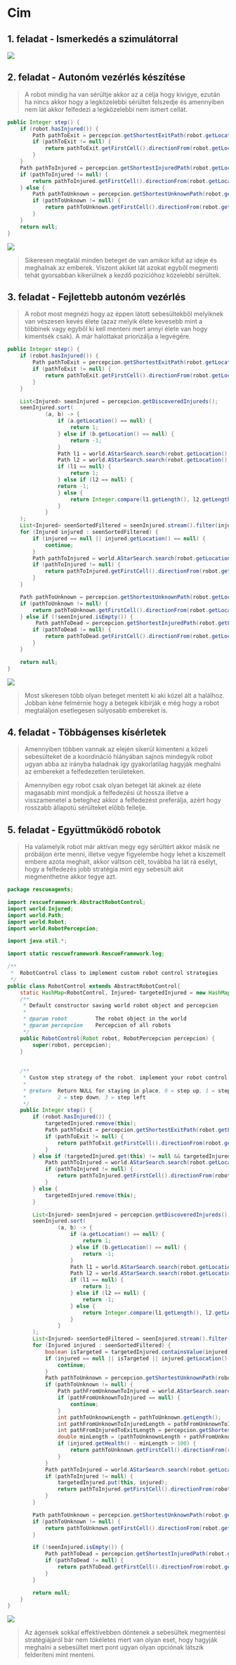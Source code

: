 # Cim

## 1. feladat - Ismerkedés a szimulátorral
![](./f1.png)

## 2. feladat - Autonóm vezérlés készítése
> A robot mindig ha van sérültje akkor az a célja hogy kivigye, ezután ha nincs akkor hogy a legközelebbi sérültet felszedje és amennyiben nem lát akkor felfedezi a legközelebbi nem ismert cellát.
```java
public Integer step() {
    if (robot.hasInjured()) {
        Path pathToExit = percepcion.getShortestExitPath(robot.getLocation());
        if (pathToExit != null) {
            return pathToExit.getFirstCell().directionFrom(robot.getLocation());
        }
    }
    Path pathToInjured = percepcion.getShortestInjuredPath(robot.getLocation());
    if (pathToInjured != null) {
        return pathToInjured.getFirstCell().directionFrom(robot.getLocation());
    } else {
        Path pathToUnknown = percepcion.getShortestUnknownPath(robot.getLocation());
        if (pathToUnknown != null) {
            return pathToUnknown.getFirstCell().directionFrom(robot.getLocation());
        }
    }
    return null;
}
```
![](./f2.png)
> Sikeresen megtalál minden beteget de van amikor kifut az ideje és meghalnak az emberek. Viszont akiket lát azokat egyből megmenti tehát gyorsabban kikerülnek a kezdő pozícióhoz közelebbi sérültek.

## 3. feladat - Fejlettebb autonóm vezérlés
> A robot most megnézi hogy az éppen látott sebesültekből melyiknek van vészesen kevés élete (azaz melyik élete kevesebb mint a többinek vagy egyből ki kell menteni mert annyi élete van hogy kimentsék csak). A már halottakat priorizálja a legvégére.
```java
public Integer step() {
    if (robot.hasInjured()) {
        Path pathToExit = percepcion.getShortestExitPath(robot.getLocation());
        if (pathToExit != null) {
            return pathToExit.getFirstCell().directionFrom(robot.getLocation());
        }
    }

    List<Injured> seenInjured = percepcion.getDiscoveredInjureds();
    seenInjured.sort(
            (a, b) -> {
                if (a.getLocation() == null) {
                    return 1;
                } else if (b.getLocation() == null) {
                    return -1;
                }
                Path l1 = world.AStarSearch.search(robot.getLocation(), a.getLocation(), -1);
                Path l2 = world.AStarSearch.search(robot.getLocation(), b.getLocation(), -1);
                if (l1 == null) {
                    return 1;
                } else if (l2 == null) {
                return -1;
                } else {
                    return Integer.compare(l1.getLength(), l2.getLength());
                }
            }
    );
    List<Injured> seenSortedFiltered = seenInjured.stream().filter(injured -> injured != null && injured.isAlive()).toList();
    for (Injured injured : seenSortedFiltered) {
        if (injured == null || injured.getLocation() == null) {
            continue;
        }
        Path pathToInjured = world.AStarSearch.search(robot.getLocation(), injured.getLocation(), -1);
        if (pathToInjured != null) {
            return pathToInjured.getFirstCell().directionFrom(robot.getLocation());
        }
    }

    Path pathToUnknown = percepcion.getShortestUnknownPath(robot.getLocation());
    if (pathToUnknown != null) {
        return pathToUnknown.getFirstCell().directionFrom(robot.getLocation());
    } else if (!seenInjured.isEmpty()) {
         Path pathToDead = percepcion.getShortestInjuredPath(robot.getLocation());
        if (pathToDead != null) {
            return pathToDead.getFirstCell().directionFrom(robot.getLocation());
        }
    }

    return null;
}
```
![](./f3.png)

> Most sikeresen több olyan beteget mentett ki aki közel ált a halálhoz. Jobban kéne felmérnie hogy a betegek kibírják e még hogy a robot megtaláljon esetlegesen súlyosabb embereket is.

## 4. feladat - Többágenses kísérletek
> Amennyiben többen vannak az elején sikerül kimenteni a közeli sebesülteket de a koordináció hiányában sajnos mindegyik robot ugyan abba az irányba haladnak így gyakorlatilag hagyják meghalni az embereket a felfedezetlen területeken.

> Amennyiben egy robot csak olyan beteget lát akinek az élete magasabb mint mondjuk a felfedezési út hossza illetve a visszamenetel a beteghez akkor a felfedezést preferálja, azért hogy rosszabb állapotú sérülteket előbb fellelje.

## 5. feladat - Együttműködő robotok
> Ha valamelyik robot már aktívan megy egy sérültért akkor másik ne próbáljon érte menni, illetve vegye figyelembe hogy lehet a kiszemelt embere azóta meghalt, akkor váltson célt, továbbá ha lát rá esélyt, hogy a felfedezés jobb stratégia mint egy sebesült akit megmenthetne akkor tegye azt.
```java
package rescueagents;

import rescueframework.AbstractRobotControl;
import world.Injured;
import world.Path;
import world.Robot;
import world.RobotPercepcion;

import java.util.*;

import static rescueframework.RescueFramework.log;

/**
 *  RobotControl class to implement custom robot control strategies
 */
public class RobotControl extends AbstractRobotControl{
    static HashMap<RobotControl, Injured> targetedInjured = new HashMap<>();
    /**
     * Default constructor saving world robot object and percepcion
     * 
     * @param robot         The robot object in the world
     * @param percepcion    Percepcion of all robots
     */
    public RobotControl(Robot robot, RobotPercepcion percepcion) {
        super(robot, percepcion);
    }
    
    
    /**
     * Custom step strategy of the robot, implement your robot control here!
     * 
     * @return  Return NULL for staying in place, 0 = step up, 1 = step right,
     *          2 = step down, 3 = step left
     */
    public Integer step() {
        if (robot.hasInjured()) {
            targetedInjured.remove(this);
            Path pathToExit = percepcion.getShortestExitPath(robot.getLocation());
            if (pathToExit != null) {
                return pathToExit.getFirstCell().directionFrom(robot.getLocation());
            }
        } else if (targetedInjured.get(this) != null && targetedInjured.get(this).isAlive()) {
            Path pathToInjured = world.AStarSearch.search(robot.getLocation(), targetedInjured.get(this).getLocation(), -1);
            if (pathToInjured != null) {
                return pathToInjured.getFirstCell().directionFrom(robot.getLocation());
            }
        } else {
            targetedInjured.remove(this);
        }

        List<Injured> seenInjured = percepcion.getDiscoveredInjureds();
        seenInjured.sort(
                (a, b) -> {
                    if (a.getLocation() == null) {
                        return 1;
                    } else if (b.getLocation() == null) {
                        return -1;
                    }
                    Path l1 = world.AStarSearch.search(robot.getLocation(), a.getLocation(), -1);
                    Path l2 = world.AStarSearch.search(robot.getLocation(), b.getLocation(), -1);
                    if (l1 == null) {
                        return 1;
                    } else if (l2 == null) {
                        return -1;
                    } else {
                        return Integer.compare(l1.getLength(), l2.getLength());
                    }
                }
        );
        List<Injured> seenSortedFiltered = seenInjured.stream().filter(injured -> injured != null && injured.isAlive()).toList();
        for (Injured injured : seenSortedFiltered) {
            boolean isTargeted = targetedInjured.containsValue(injured);
            if (injured == null || isTargeted || injured.getLocation() == null) {
                continue;
            }
            Path pathToUnknown = percepcion.getShortestUnknownPath(robot.getLocation());
            if (pathToUnknown != null) {
                Path pathFromUnknownToInjured = world.AStarSearch.search(pathToUnknown.getPath().getLast(), injured.getLocation(), -1);
                if (pathFromUnknownToInjured == null) {
                    continue;
                }
                int pathToUnknownLength = pathToUnknown.getLength();
                int pathFromUnknownToInjuredLength = pathFromUnknownToInjured.getLength();
                int pathFromInjuredToExitLength = percepcion.getShortestExitPath(injured.getLocation()).getLength();
                double minLength = (pathToUnknownLength + pathFromUnknownToInjuredLength + pathFromInjuredToExitLength) * percepcion.getRobots().size();
                if (injured.getHealth() - minLength > 100) {
                    return pathToUnknown.getFirstCell().directionFrom(robot.getLocation());
                }
            }
            Path pathToInjured = world.AStarSearch.search(robot.getLocation(), injured.getLocation(), -1);
            if (pathToInjured != null) {
                targetedInjured.put(this, injured);
                return pathToInjured.getFirstCell().directionFrom(robot.getLocation());
            }
        }

        Path pathToUnknown = percepcion.getShortestUnknownPath(robot.getLocation());
        if (pathToUnknown != null) {
            return pathToUnknown.getFirstCell().directionFrom(robot.getLocation());
        }

        if (!seenInjured.isEmpty()) {
            Path pathToDead = percepcion.getShortestInjuredPath(robot.getLocation());
            if (pathToDead != null) {
                return pathToDead.getFirstCell().directionFrom(robot.getLocation());
            }
        }

        return null;
    }
}
```
![](./f5.png)
> Az ágensek sokkal effektívebben döntenek a sebesültek megmentési stratégiájáról bár nem tökéletes mert van olyan eset, hogy hagyják meghalni a sebesültet mert pont ugyan olyan opciónak látszik felderíteni mint menteni.
